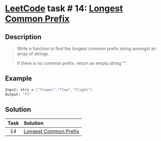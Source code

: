 # [LeetCode][leetcode] task # 14: [Longest Common Prefix][task]

Description
-----------

> Write a function to find the longest common prefix string amongst an array of strings.
> 
> If there is no common prefix, return an empty string "".

Example
-------

```sh
Input: strs = ["flower","flow","flight"]
Output: "fl"
```

Solution
--------

| Task | Solution |
| :------: | :------ |
| 14 | [Longest Common Prefix][solution] |


[leetcode]: <http://leetcode.com/>
[task]: <https://leetcode.com/problems/longest-common-prefix/>
[solution]: <https://github.com/wellaxis/witalis-jkit/blob/main/module/tasks/src/main/java/com/witalis/jkit/tasks/core/task/leetcode/p14/option/Practice.java>
